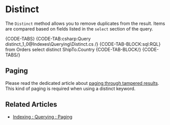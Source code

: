 ﻿# Distinct

The `Distinct` method allows you to remove duplicates from the result. Items are compared based on fields listed in the `select` section of the query. 


{CODE-TABS}
{CODE-TAB:csharp:Query distinct_1_0@Indexes\Querying\Distinct.cs /}
{CODE-TAB-BLOCK:sql:RQL}
from Orders 
select distinct ShipTo.Country 
{CODE-TAB-BLOCK/}
{CODE-TABS/}

## Paging 

Please read the dedicated article about [paging through tampered results](../../indexes/querying/paging#paging-through-tampered-results). This kind of paging is required when using a distinct keyword.

## Related Articles

- [Indexing : Querying : Paging](../../indexes/querying/paging)
